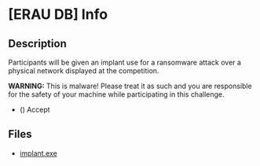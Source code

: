 # [ERAU DB] Info

## Description

Participants will be given an implant use for a ransomware attack over a physical network displayed at the competition.


**WARNING:** This is malware! Please treat it as such and you are responsible for the safety of your machine while participating in this challenge.

* () Accept

## Files

* [implant.exe](<files/implant.exe>)

